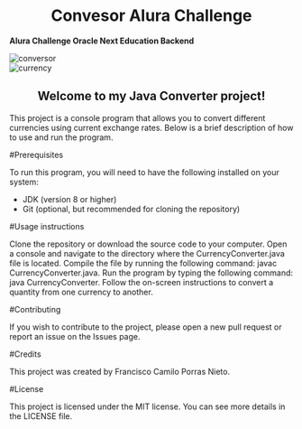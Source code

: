 <h1 align="center"> Convesor Alura Challenge</h1>
<b> Alura Challenge Oracle Next Education Backend </b>

![conversor](https://user-images.githubusercontent.com/112147679/223643165-f5b701a3-e604-429a-9517-5d41fccfa3ad.png)
<br>
![currency](https://user-images.githubusercontent.com/112147679/223643256-4b6787d9-808f-481e-8d17-72b524c553e4.png)


<h2 align="center">Welcome to my Java Converter project!</h2>

This project is a console program that allows you to convert different currencies using current exchange rates. Below is a brief description of how to use and run the program.

#Prerequisites

To run this program, you will need to have the following installed on your system:

- JDK (version 8 or higher)
- Git (optional, but recommended for cloning the repository)

#Usage instructions

Clone the repository or download the source code to your computer.
Open a console and navigate to the directory where the CurrencyConverter.java file is located.
Compile the file by running the following command: javac CurrencyConverter.java.
Run the program by typing the following command: java CurrencyConverter.
Follow the on-screen instructions to convert a quantity from one currency to another.

#Contributing

If you wish to contribute to the project, please open a new pull request or report an issue on the Issues page.

#Credits

This project was created by Francisco Camilo Porras Nieto.

#License

This project is licensed under the MIT license. You can see more details in the LICENSE file.
